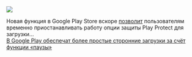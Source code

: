 <!--2025-03-16 09:57:59-->
<div class="yb">
  <div class="rss smaller1 habr"><img src="https://habrastorage.org/getpro/habr/upload_files/fba/b74/7be/fbab747beb178c0f5628450f471ecc22.JPG" /><p>Новая функция в Google Play Store вскоре <a href="https://www.androidauthority.com/google-play-protect-pause-rolling-out-3534479/" rel="noopener noreferrer nofollow">позволит</a> пользователям временно приостанавливать работу опции защиты Play Protect для загрузки... <br><a class="light" href="https://habr.com/ru/news/891288/?utm_source=habrahabr&utm_medium=rss&utm_campaign=891288">В Google Play обеспечат более простые сторонние загрузки за счёт функции «паузы»</a></div>
</div>
